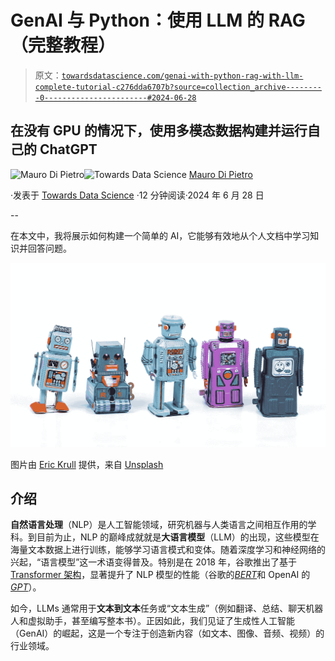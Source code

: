 # GenAI 与 Python：使用 LLM 的 RAG（完整教程）

> 原文：[`towardsdatascience.com/genai-with-python-rag-with-llm-complete-tutorial-c276dda6707b?source=collection_archive---------0-----------------------#2024-06-28`](https://towardsdatascience.com/genai-with-python-rag-with-llm-complete-tutorial-c276dda6707b?source=collection_archive---------0-----------------------#2024-06-28)

## 在没有 GPU 的情况下，使用多模态数据构建并运行自己的 ChatGPT

[](https://maurodp.medium.com/?source=post_page---byline--c276dda6707b--------------------------------)![Mauro Di Pietro](https://maurodp.medium.com/?source=post_page---byline--c276dda6707b--------------------------------)[](https://towardsdatascience.com/?source=post_page---byline--c276dda6707b--------------------------------)![Towards Data Science](https://towardsdatascience.com/?source=post_page---byline--c276dda6707b--------------------------------) [Mauro Di Pietro](https://maurodp.medium.com/?source=post_page---byline--c276dda6707b--------------------------------)

·发表于 [Towards Data Science](https://towardsdatascience.com/?source=post_page---byline--c276dda6707b--------------------------------) ·12 分钟阅读·2024 年 6 月 28 日

--

在本文中，我将展示如何构建一个简单的 AI，它能够有效地从个人文档中学习知识并回答问题。

![](img/dcf0b6365ef4171aad39faf19b88d4ed.png)

图片由 [Eric Krull](https://unsplash.com/@ekrull?utm_source=medium&utm_medium=referral) 提供，来自 [Unsplash](https://unsplash.com/?utm_source=medium&utm_medium=referral)

## 介绍

**自然语言处理**（NLP）是人工智能领域，研究机器与人类语言之间相互作用的学科。到目前为止，NLP 的巅峰成就就是**大语言模型**（LLM）的出现，这些模型在海量文本数据上进行训练，能够学习语言模式和变体。随着深度学习和神经网络的兴起，“语言模型”这一术语变得普及。特别是在 2018 年，谷歌推出了基于[Transformer 架构](https://arxiv.org/abs/1706.03762)，显著提升了 NLP 模型的性能（谷歌的[*BERT*](https://en.wikipedia.org/wiki/BERT_(language_model))和 OpenAI 的[*GPT*](https://en.wikipedia.org/wiki/Generative_pre-trained_transformer)）。

如今，LLMs 通常用于**文本到文本**任务或“文本生成”（例如翻译、总结、聊天机器人和虚拟助手，甚至编写整本书）。正因如此，我们见证了生成性人工智能（GenAI）的崛起，这是一个专注于创造新内容（如文本、图像、音频、视频）的行业领域。
